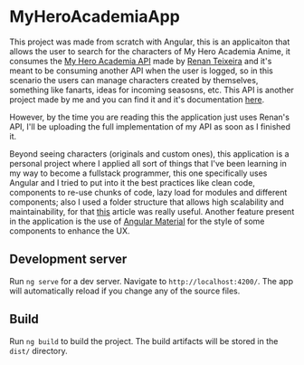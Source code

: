 # MyHeroAcademiaApp

This project was made from scratch with Angular, this is an applicaiton that allows the user to search for the characters of My Hero Academia Anime, it consumes the [My Hero Academia API](https://myheroacademiaapi.com) made by [Renan Teixeira](https://github.com/renant) and it's meant to be consuming another API when the user is logged, so in this scenario the users can manage characters created by themselves, something like fanarts, ideas for incoming seasosns, etc. This API is another project made by me and you can find it and it's documentation [here](https://github.com/Will-h0219/MHA.API.git).

However, by the time you are reading this the application just uses Renan's API, I'll be uploading the full implementation of my API as soon as I finished it.

Beyond seeing characters (originals and custom ones), this application is a personal project where I applied all sort of things that I've been learning in my way to become a fullstack programmer, this one specifically uses Angular and I tried to put into it the best practices like clean code, components to re-use chunks of code, lazy load for modules and different components; also I used a folder structure that allows high scalability and maintainability, for that [this](https://itnext.io/choosing-a-highly-scalable-folder-structure-in-angular-d987de65ec7) article was really useful. Another feature present in the application is the use of [Angular Material](https://material.angular.io) for the style of some components to enhance the UX.

## Development server

Run `ng serve` for a dev server. Navigate to `http://localhost:4200/`. The app will automatically reload if you change any of the source files.

## Build

Run `ng build` to build the project. The build artifacts will be stored in the `dist/` directory.
